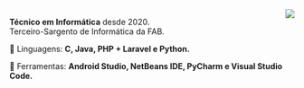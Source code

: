 <img align='right' src="https://github-readme-stats.vercel.app/api?username=pedro-silveira&show_icons=true&title_color=FFFFFF&text_color=BEBFC1&icon_color=FFFFFF&bg_color=24292F&cache_seconds=2300">

<p align="left"> 
  <strong>Técnico em Informática</strong> desde 2020.<br>
  Terceiro-Sargento de Informática da FAB.
</p>

<p align="left">
  🦄 Linguagens: <strong>C, Java, PHP + Laravel e Python.</strong>
</p>

<p align="left">
  💼 Ferramentas: <strong>Android Studio, NetBeans IDE, PyCharm e Visual Studio Code.</strong>
</p>
